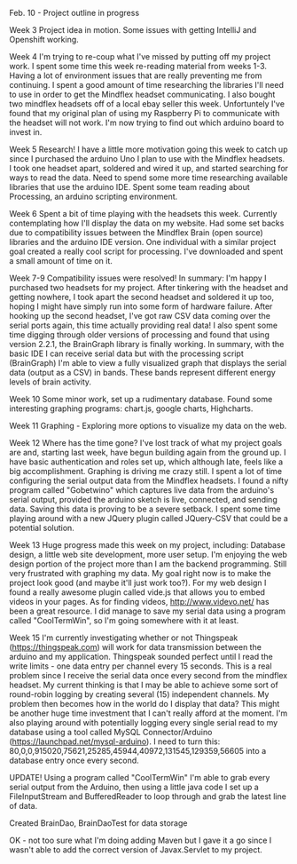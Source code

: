 Feb. 10 - Project outline in progress


Week 3
Project idea in motion. Some issues with getting IntelliJ and Openshift working.

Week 4
I'm trying to re-coup what I've missed by putting off my project work. I spent some time this week
re-reading material from weeks 1-3. Having a lot of environment issues that are really preventing me from
continuing. I spent a good amount of time researching the libraries I'll need to use in order to get the
Mindflex headset communicating. I also bought two mindflex headsets off of a local ebay seller this week.
Unfortuntely I've found that my original plan of using my Raspberry Pi to communicate with the headset
will not work. I'm now trying to find out which arduino board to invest in.

Week 5
Research! I have a little more motivation going this week to catch up since I purchased the arduino Uno I plan
to use with the Mindflex headsets. I took one headset apart, soldered and wired it up, and started searching for
ways to read the data. Need to spend some more time researching available libraries that use the arduino IDE.
Spent some team reading about Processing, an arduino scripting environment.


Week 6
Spent a bit of time playing with the headsets this week. Currently contemplating how I'll display the data
on my website. Had some set backs due to compatibility issues between the Mindflex Brain (open source) libraries and
the arduino IDE version. One individual with a similar project goal created a really cool script for processing.
I've downloaded and spent a small amount of time on it.


Week 7-9
Compatibility issues were resolved! In summary: I'm happy I purchased two headsets for my project. After tinkering
with the headset and getting nowhere, I took apart the second headset and soldered it up too, hoping I might have
simply run into some form of hardware failure. After hooking up the second headset, I've got raw CSV data coming
over the serial ports again, this time actually providing real data! I also spent some time digging through older
versions of processing and found that using version 2.2.1, the BrainGraph library is finally working. In summary,
with the basic IDE I can receive serial data but with the processing script (BrainGraph) I'm able to view a fully visualized graph
that displays the serial data (output as a CSV) in bands. These bands represent different energy levels of brain
activity.


Week 10
Some minor work, set up a rudimentary database. Found some interesting graphing programs:
chart.js, google charts, Highcharts.


Week 11
Graphing - Exploring more options to visualize my data on the web.



Week 12
Where has the time gone? I've lost track of what my project goals are and, starting last week, have begun building again
from the ground up. I have basic authentication and roles set up, which although late, feels like a big accomplishment.
Graphing is driving me crazy still. I spent a lot of time configuring the serial output data from the Mindflex headsets.
I found a nifty program called "Gobetwino" which captures live data from the arduino's serial output, provided
the arduino sketch is live, connected, and sending data. Saving this data is proving to be a severe setback.
I spent some time playing around with a new JQuery plugin called JQuery-CSV that could be a potential solution.


Week 13
Huge progress made this week on my project, including:
Database design, a little web site development, more user setup. I'm enjoying the web design portion of the project
more than I am the backend programming. Still very frustrated with graphing my data. My goal right now is to make
the project look good (and maybe it'll just work too?). For my web design I found a really awesome plugin called
vide.js that allows you to embed videos in your pages. As for finding videos,
http://www.videvo.net/ has been a great resource. I did manage to save my serial data using a program called
"CoolTermWin", so I'm going somewhere with it at least.



Week 15
I'm currently investigating whether or not Thingspeak (https://thingspeak.com) will work for data transmission
between the arduino and my application. Thingspeak sounded perfect until I read the write limits -
one data entry per channel every 15 seconds. This is a real problem since I receive the serial data once every second from
the mindflex headset. My current thinking is that I may be able to achieve some sort of round-robin logging
by creating several (15) independent channels. My problem then becomes how in the world do I display
that data? This might be another huge time investment that I can't really afford at the moment. I'm also playing around
with potentially logging every single serial read to my database using a tool called MySQL Connector/Arduino
(https://launchpad.net/mysql-arduino). I need to turn this:
80,0,0,915020,75621,25285,45944,40972,131545,129359,56605
into a database entry once every second.

UPDATE!
Using a program called "CoolTermWin" I'm able to grab every serial output from the Arduino, then using a little java code
I set up a FileInputStream and BufferedReader to loop through and grab the latest line of data.

Created BrainDao, BrainDaoTest for data storage

OK - not too sure what I'm doing adding Maven but I gave it a go since I wasn't able to add the correct version of
Javax.Servlet to my project.


